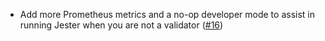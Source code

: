 - Add more Prometheus metrics and a no-op developer mode to assist in running Jester when you are not a validator ([#16](https://github.com/noble-assets/jester/pull/16))
